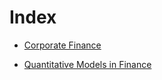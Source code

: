 # Index

- [Corporate Finance](Corporate%20Finance/Corporate%20Finance.md)

- [Quantitative Models in Finance](Quantitative%20Models%20in%20Finance/Quantitative%20Models%20in%20Finance.md)